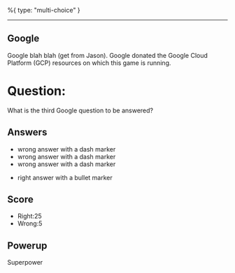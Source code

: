 %{
 type: "multi-choice"
}

---
## Google
Google blah blah (get from Jason).
Google donated the Google Cloud Platform (GCP) resources
on which this game is running.

# Question:
What is the third Google question to be answered?

## Answers
- wrong answer with a dash marker
- wrong answer with a dash marker
- wrong answer with a dash marker
* right answer with a bullet marker

## Score
- Right:25
- Wrong:5

## Powerup
Superpower
